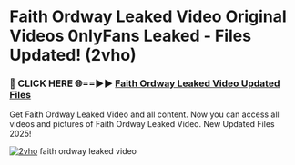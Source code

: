 # Faith Ordway Leaked Video Original Videos 0nlyFans Leaked - Files Updated! (2vho)

<h3>🔴 CLICK HERE 🌐==►► <a href="https://tinyurl.com/ms9xzufz" rel="nofollow">Faith Ordway Leaked Video Updated Files</a></h3>

Get Faith Ordway Leaked Video and all content. Now you can access all videos and pictures of Faith Ordway Leaked Video. New Updated Files 2025!

[![2vho](https://i.imgur.com/ppqm5kG.gif)](https://tinyurl.com/ms9xzufz)
faith ordway leaked video